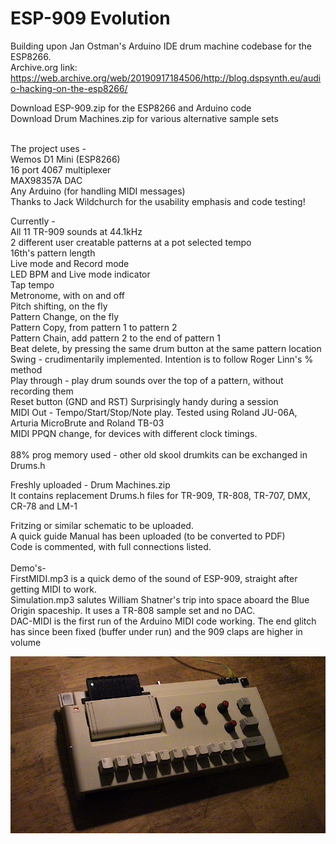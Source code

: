 # ESP-909 Evolution
Building upon Jan Ostman's Arduino IDE drum machine codebase for the ESP8266. <br>
Archive.org link:<br>
https://web.archive.org/web/20190917184506/http://blog.dspsynth.eu/audio-hacking-on-the-esp8266/ <br>

Download ESP-909.zip for the ESP8266 and Arduino code <br>
Download Drum Machines.zip for various alternative sample sets <br>
<br>

The project uses - <br>
Wemos D1 Mini (ESP8266) <br>
16 port 4067 multiplexer <br>
MAX98357A DAC <br>
Any Arduino (for handling MIDI messages) <br>
Thanks to Jack Wildchurch for the usability emphasis and code testing!

Currently - <br>
All 11 TR-909 sounds at 44.1kHz <br>
2 different user creatable patterns at a pot selected tempo <br>
16th's pattern length <br>
Live mode and Record mode  <br>
LED BPM and Live mode indicator <br>
Tap tempo <br>
Metronome, with on and off <br>
Pitch shifting, on the fly <br>
Pattern Change, on the fly <br>
Pattern Copy, from pattern 1 to pattern 2 <br>
Pattern Chain, add pattern 2 to the end of pattern 1 <br>
Beat delete, by pressing the same drum button at the same pattern location <br>
Swing - crudimentarily implemented. Intention is to follow Roger Linn's % method <br>
Play through - play drum sounds over the top of a pattern, without recording them <br>
Reset button (GND and RST) Surprisingly handy during a session <br>
MIDI Out - Tempo/Start/Stop/Note play. Tested using Roland JU-06A, Arturia MicroBrute and Roland TB-03 <br>
MIDI PPQN change, for devices with different clock timings. <br> 
<br>
88% prog memory used - other old skool drumkits can be exchanged in Drums.h <br>

Freshly uploaded - Drum Machines.zip <br>
It contains replacement Drums.h files for TR-909, TR-808, TR-707, DMX, CR-78 and LM-1 <br>

Fritzing or similar schematic to be uploaded. <br>
A quick guide Manual has been uploaded (to be converted to PDF) <br>
Code is commented, with full connections listed. <br><br>
Demo's- <br>
FirstMIDI.mp3 is a quick demo of the sound of ESP-909, straight after getting MIDI to work. <br>
Simulation.mp3 salutes William Shatner's trip into space aboard the Blue Origin spaceship. It uses a TR-808 sample set and no DAC.<br>
DAC-MIDI is the first run of the Arduino MIDI code working. The end glitch has since been fixed (buffer under run) and the 909 claps are higher in volume <br>


<img src ="./ESP-909_s.JPG" raw=true />
